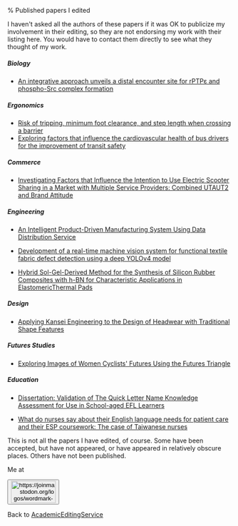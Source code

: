 % Published papers I edited

I haven't asked all the authors of these papers if it was OK to publicize my involvement in their editing, so they are not endorsing my work with their listing here. You would have to contact them directly to see what they thought of my work.

##### Biology

* [An integrative approach unveils a distal encounter site for rPTPε and phospho-Src complex formation](https://pubmed.ncbi.nlm.nih.gov/37794594/.html)

##### Ergonomics

* [Risk of tripping, minimum foot clearance, and step length when crossing a barrier](https://www.semanticscholar.org/paper/Risk-of-tripping%2C-minimum-foot-clearance%2C-and-step-Zhao-Li/7226d6cc8dbaf65ba3cd093a583177099cf1bdb7)
* [Exploring factors that influence the cardiovascular health of bus drivers for the improvement of transit safety](https://pubmed.ncbi.nlm.nih.gov/36046884/)

##### Commerce

* [Investigating Factors that Influence the Intention to Use Electric
Scooter Sharing in a Market with Multiple Service Providers: Combined
UTAUT2 and Brand Attitude](https://journals.sagepub.com/doi/abs/10.1177/03611981231185142)

##### Engineering

* [An Intelligent Product-Driven Manufacturing System Using Data Distribution Service](https://doi.org/10.1109/ACCESS.2024.3359228)

* [Development of a real-time machine vision system for functional textile fabric defect detection using a deep YOLOv4 model](https://journals.sagepub.com/doi/abs/10.1177/00405175211034241)

* [Hybrid Sol-Gel-Derived Method for the Synthesis of Silicon Rubber Composites with h-BN for Characteristic Applications in ElastomericThermal Pads](https://journals.sagepub.com/doi/abs/10.1177/00405175211069867)

##### Design

* [Applying Kansei Engineering to the Design of Headwear with Traditional Shape Features](https://www.semanticscholar.org/paper/Applying-Kansei-engineering-to-the-design-of-pieces-Tsai-Hsu/38b7e047b4356ef2f31b164d6e18d7629c1852b5)

##### Futures Studies

* [Exploring Images of Women Cyclists' Futures Using the Futures Triangle](https://jfsdigital.org/articles-and-essays/2023-2/exploring-images-of-the-future-of-women-cyclists-using-the-futures-triangle/)

##### Education

* [Dissertation: Validation of The Quick Letter Name Knowledge Assessment for Use in School-aged EFL Learners](https://hdl.handle.net/11296/am9ew5)

* [What do nurses say about their English language needs for patient care and their ESP coursework: The case of Taiwanese nurses](https://www.sciencedirect.com/science/article/pii/S0889490617303654)

This is not all the papers I have edited, of course. Some have been accepted, but have not appeared, or have appeared in relatively obscure places. Others have not been published.

Me at <form action="https://mastodon.sdf.org/@drbean">
<button type="submit" class="btn"><img src="./mastodon.svg" alt="https://joinmastodon.org/logos/wordmark-black-text.svg" style="width:100px;height:50px"/></button>
</form>

Back to [AcademicEditingService](AcademicEditingService.html)
